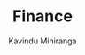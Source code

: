 ---
is_programmatic_layout_5: true
draft: false
title: Finance
snippet: Finance
image:
  src: /images/pseo/best-work-management-tools-for-finance.jpg
  alt: finance, task management, resource management, productivity
publishDate: 2024-11-29
category: ""
author: Kavindu Mihiranga
tags:
  - finance
  - Tips
  - Open-Source
  - Team
content_01: |
    The finance industry is highly regulated and data-driven, demanding precision and timely decision-making amidst constant market fluctuations. Effective task management tools are vital for success, as they help teams coordinate complex projects, ensure compliance, and enhance collaboration to meet tight deadlines and client expectations.',
content_02: |
    Financial teams rely on Worklenz to streamline audits, track deadlines, and ensure seamless project execution.
description: Discover the best work management tools for finance including WorkLenz, designed for your specific needs.
related: [best-work-management-tools-for-financial-services, best-work-management-tools-for-financial-advisors, best-work-management-tools-for-legal-consulting, best-work-management-tools-for-banking-&-insurance]
---